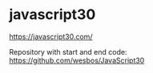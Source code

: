 # javascript30
https://javascript30.com/

Repository with start and end code: https://github.com/wesbos/JavaScript30

